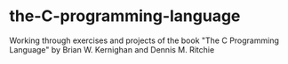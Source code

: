 # the-C-programming-language

Working through exercises and projects of the book "The C Programming Language" by Brian W. Kernighan and Dennis M. Ritchie 
